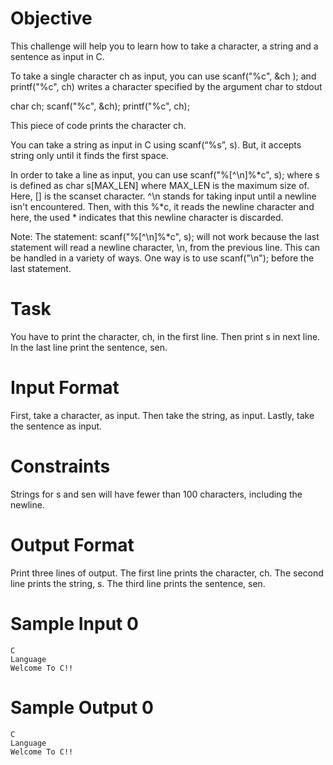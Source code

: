 # Objective
This challenge will help you to learn how to take a character, a string and a sentence as input in C.

To take a single character ch as input, you can use scanf("%c", &ch ); and printf("%c", ch) writes a character specified by the argument char to stdout

char ch;
scanf("%c", &ch);
printf("%c", ch);

This piece of code prints the character ch.

You can take a string as input in C using scanf(“%s”, s). But, it accepts string only until it finds the first space.

In order to take a line as input, you can use scanf("%[^\n]%*c", s); where s is defined as char s[MAX_LEN] where MAX_LEN is the maximum size of. Here, [] is the scanset character. ^\n stands for taking input until a newline isn't encountered. Then, with this %*c, it reads the newline character and here, the used * indicates that this newline character is discarded.

Note: The statement: scanf("%[^\n]%*c", s); will not work because the last statement will read a newline character, \n, from the previous line. This can be handled in a variety of ways. One way is to use scanf("\n"); before the last statement.

# Task
You have to print the character, ch, in the first line. Then print s in next line. In the last line print the sentence, sen.

# Input Format
First, take a character, as input.
Then take the string, as input.
Lastly, take the sentence as input.

# Constraints
Strings for s and sen will have fewer than 100 characters, including the newline.

# Output Format
Print three lines of output. The first line prints the character, ch.
The second line prints the string, s.
The third line prints the sentence, sen.

# Sample Input 0
```
C
Language
Welcome To C!!
```

# Sample Output 0
```
C
Language
Welcome To C!!
```
